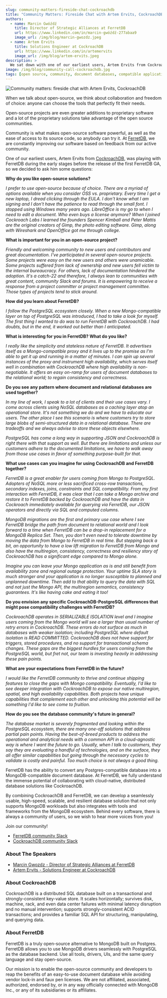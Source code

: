 ```yaml
---
slug: community-matters-fireside-chat-cockroachdb
title: "Community Matters: Fireside Chat with Artem Ervits, CockroachDB"
authors:
  - name: Marcin Gwóźdź
    title: Director of Strategic Alliances at FerretDB
    url: https://www.linkedin.com/in/marcin-gwóźdź-277abaa9
    image_url: /img/blog/marcin-gwozdz.jpeg
  - name: Artem Ervits
    title: Solutions Engineer at CockroachDB
    url: https://www.linkedin.com/in/artemervits
    image_url: /img/blog/artem-ervits.jpeg
description: >
  We sat down with one of our earliest users, Artem Ervits from CockroachDB to discuss about open source, the database community, and what he thinks of FerretDB.
image: /img/blog/community-call-cockroachdb.jpg
tags: [open source, community, document databases, compatible applications]
---
```


![Community matters: fireside chat with Artem Ervits, CockroachDB](/img/blog/community-call-cockroachdb.jpg)

When we talk about open-source, we think about collaboration and freedom of choice: anyone can choose the tools that perfectly fit their needs.

<!--truncate-->

Open-source projects are even greater additions to proprietary software and a lot of the proprietary solutions take advantage of the open source communities.

Community is what makes open-source software powerful, as well as the ease of access to its source code, so anybody can try it.
At [FerretDB](https://www.ferretdb.io/), we are constantly improving our software based on feedback from our active community.

One of our earliest users, Artem Ervits from [CockroachDB](https://www.cockroachlabs.com/), was playing with FerretDB during the early stages before the release of the first FerretDB GA, so we decided to ask him some questions:

**Why do you like open-source solutions?**

_I prefer to use open-source because of choice. There are a myriad of options available when you consider OSS vs. proprietary. Every time I get a new laptop, I dread clicking through the EULA. I don't know what I am signing and I don't have the patience to read through the small font. I stopped using Windows many years ago. LibreOffice is my go to when I need to edit a document. Who even buys a license anymore? When I joined Cockroach Labs I learned the founders Spencer Kimball and Peter Mattis are the original creators of Gimp, the photo editing software. Gimp, along with Wireshark and OpenOffice got me through college._

**What is important for you in an open-source project?**

_Friendly and welcoming community to new users and contributors and great documentation. I've participated in several open-source projects. Some projects were easy on the new users and others were unamicable. Some projects suffered from lack of ownership and new users fell victim to the internal bureaucracy. For others, lack of documentation hindered the adoption. It's a catch-22 and therefore, I always lean to communities with great content, community Slack and forums. It is empowering to receive a response from a project committer or project management committee. Those types of projects tend to stick around._

**How did you learn about FerretDB?**

_I follow the PostgreSQL ecosystem closely. When a new Mongo-compatible layer on top of PostgreSQL was introduced, I had to take a look for myself. The first thing I wanted to do was to run FerretDB with CockroachDB. I had doubts, but in the end, it worked out better than I anticipated._

**What is interesting for you in FerretDB? What do you like?**

_I really like the simplicity and stateless nature of FerretDB. It advertises itself as a Mongo-compatible proxy and it lives up to the promise as I'm able to get it up and running in a matter of minutes. I can spin up several instances of the proxy and instrument high availability, which serves itself well in combination with CockroachDB where high availability is non-negotiable. It offers an easy on-ramp for users of document databases to the relational world; to regain consistency and correctness._

**Do you see any pattern where document and relational databases are used together?**

_In my line of work, I speak to a lot of clients and their use cases vary. I come across clients using NoSQL databases as a caching layer atop an operational store. It's not something we do and we have to educate our users. The other place I see this scenario is where customers try to store large blobs of semi-structured data in a relational database. There are tradeoffs and we always advise to store these objects elsewhere._

_PostgreSQL has come a long way in supporting JSON and CockroachDB is right there with that support as well. But there are limitations and unless our customers adhere to the documented limitations, we have to walk away from those use cases in favor of something purpose-built for that._

**What use cases can you imagine for using CockroachDB and FerretDB together?**

_FerretDB is a great enabler for users coming from Mongo to PostgreSQL. Adopters of NoSQL more or less sacrificed cross-row transactions, secondary indexes, joins, constraints and SQL compatibility. From my first interaction with FerretDB, it was clear that I can take a Mongo archive and restore it to FerretDB backed by CockroachDB and have the data in Cockroach immediately available for querying via FerretDB, our JSON operators and directly via SQL and computed columns._

_MongoDB migrations are the first and primary use case where I see FerretDB bridge the path from document to relational world and I look forward to a time when FerretDB can be a drop-in replacement for a MongoDB Replica Set. Then, you don't even need to tolerate downtime by moving the data from Mongo to FerretDB in real time. But stepping back a bit, an opportunity to have a low lift migration to FerretDB from Mongo and also have the multiregion, consistency, correctness and resiliency story of CockroachDB has a significant edge compared to Mongo alone._

_Imagine you can leave your Mongo application as is and still benefit from availability zone and regional outage protection. Your uptime SLA story is much stronger and your application is no longer susceptible to planned and unplanned downtime. Then add to that ability to query the data with SQL and not just the Mongo API, the multiregion semantics, consistency guarantees. It's like having cake and eating it too!_

**Do you envision any specific CockroachDB-PostgreSQL differences that might pose compatibility challenges with FerretDB?**

_CockroachDB operates in SERIALIZABLE ISOLATION level and I imagine users coming from the Mongo world will see a larger than usual number of retry errors in CockroachDB. These errors do not surface as much in databases with weaker isolation; including PostgreSQL where default isolation is READ COMMITTED. CockroachDB does not have support for triggers, stored procedures, and no support for transactional schema changes. These gaps are the biggest hurdles for users coming from the PostgreSQL world, but fret not, our team is investing heavily in addressing these pain points._

**What are your expectations from FerretDB in the future?**

_I would like the FerretDB community to thrive and continue shipping features to close the gaps with Mongo compatibility. Eventually, I'd like to see deeper integration with CockroachDB to expose our native multiregion, spatial, and high availability capabilities. Both projects have unique capabilities that complement each other and unlocking this potential will be something I'd like to see come to fruition._

**How do you see the database community's future in general?**

_The database market is severely fragmented and looking within the PostgreSQL ecosystem, there are many one-off solutions that address partial pain points. Having the best-of-breed products to address the operational and analytical needs with a common API in a cloud-agnostic way is where I want the future to go. Usually, when I talk to customers, they say they are evaluating a handful of technologies, and on the surface, they all offer similar capabilities but going through the necessary cycles to validate is costly and painful. Too much choice is not always a good thing._

FerretDB has the ability to convert any Postgres-compatible database into a MongoDB-compatible document database.
At FerretDB, we fully understand the immense potential of collaborating with cloud-native, distributed database solutions like CockroachDB.

By combining CockroachDB and FerretDB, we can develop a seamlessly usable, high-speed, scalable, and resilient database solution that not only supports MongoDB workloads but also integrates with tools and frameworks from the MongoDB ecosystem.
Behind every software, there is always a community of users, so we wish to hear more voices from you!

Join our community!

- [FerretDB community Slack](https://docs.ferretdb.io/#community)
- [CockroachDB community Slack](https://www.cockroachlabs.com/join-community/)

### About The Speakers

- [Marcin Gwozdz - Director of Strategic Alliances at FerretDB](https://www.linkedin.com/in/marcin-gwóźdź-277abaa9)
- [Artem Ervits - Solutions Engineer at CockroachDB](https://www.linkedin.com/in/artemervits)

### About CockroachDB

CockroachDB is a distributed SQL database built on a transactional and strongly-consistent key-value store.
It scales horizontally; survives disk, machine, rack, and even data center failures with minimal latency disruption and no manual intervention; supports strongly-consistent ACID transactions; and provides a familiar SQL API for structuring, manipulating, and querying data.

### About FerretDB

FerretDB is a truly open-source alternative to MongoDB built on Postgres.
FerretDB allows you to use MongoDB drivers seamlessly with PostgreSQL as the database backend.
Use all tools, drivers, UIs, and the same query language and stay open-source.

Our mission is to enable the open-source community and developers to reap the benefits of an easy-to-use document database while avoiding vendor lock-in and faux pen licenses.
We are not affiliated, associated, authorized, endorsed by, or in any way officially connected with MongoDB Inc., or any of its subsidiaries or its affiliates.
